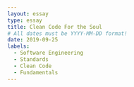```yaml
---
layout: essay
type: essay
title: Clean Code For the Soul
# All dates must be YYYY-MM-DD format!
date: 2019-09-25
labels:
  - Software Engineering
  - Standards
  - Clean Code
  - Fundamentals
---
```








